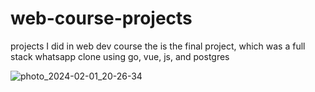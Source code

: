 # web-course-projects
projects I did in web dev course
the is the final project, which was a full stack whatsapp clone using go, vue, js, and postgres



![photo_2024-02-01_20-26-34](https://github.com/AESTheProgrammer/web-course-projects/assets/76747485/602adfa8-e0e3-4004-b5c2-10ac6780e8fd)

